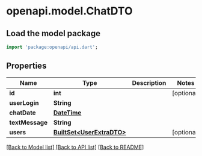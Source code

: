 # openapi.model.ChatDTO

## Load the model package
```dart
import 'package:openapi/api.dart';
```

## Properties
Name | Type | Description | Notes
------------ | ------------- | ------------- | -------------
**id** | **int** |  | [optional] 
**userLogin** | **String** |  | 
**chatDate** | [**DateTime**](DateTime.md) |  | 
**textMessage** | **String** |  | 
**users** | [**BuiltSet&lt;UserExtraDTO&gt;**](UserExtraDTO.md) |  | [optional] 

[[Back to Model list]](../README.md#documentation-for-models) [[Back to API list]](../README.md#documentation-for-api-endpoints) [[Back to README]](../README.md)


